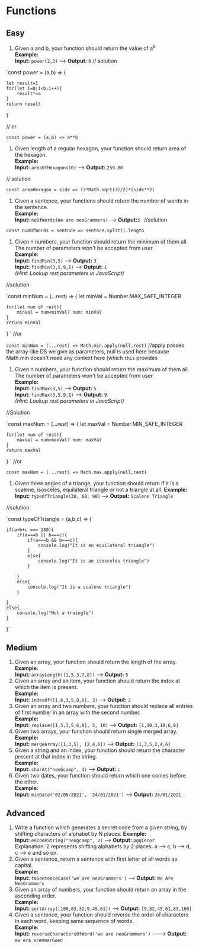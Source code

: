 # Functions

## Easy

1. Given a and b, your function should return the value of a<sup>b</sup>  
**Example:**  
**Input:** `power(2,3)` ––> **Output:** `8`
// solution

`const power = (a,b) => {

    let result=1
    for(let i=0;i<b;i++){
        result*=a
    }
    return result
}`

// or

`const power = (a,b) => a**b`
1. Given length of a regular hexagon, your function should return area of the hexagon.  
**Example:**  
**Input:** `areaOfHexagon(10)` ––> **Output:** `259.80`

// solution

`const areaHexagon = side => (3*Math.sqrt(3)/2)*(side**2)`
1. Given a sentence, your functions should return the number of words in the sentence.  
**Example:**  
**Input:** `noOfWords(We are neoGrammers)` ––> **Output:**`3
`
//solution

`const numOfWords = sentnce => sentnce.split().length`
1. Given n numbers, your function should return the minimum of them all. The number of parameters won't be accepted from user.  
**Example:**  
**Input:** `findMin(3,5)` ––> **Output:** `3`  
**Input:** `findMin(3,5,9,1)` ––> **Output:** `1`  
*(Hint: Lookup rest parameters in JavaScript)*

//solution

`const minNum = (...rest) => {
    let minVal = Number.MAX_SAFE_INTEGER

    for(let num of rest){
        minVal = num<minVal? num: minVal
    }
    return minVal
}
`
//or

`const minNum = (...rest) => Math.min.apply(null,rest)`
//apply passes the array-like DS we give as parameters, null is used here because Math.min doesn't need any context here (which `this` provides

1. Given n numbers, your function should return the maximum of them all. The number of parameters won't be accepted from user.  
**Example:**  
**Input:** `findMax(3,5)` ––> **Output:** `5`  
**Input:** `findMax(3,5,9,1)` ––> **Output:** `9`  
*(Hint: Lookup rest parameters in JavaScript)*

//Solution

`const maxNum = (...rest) => {
    let maxVal = Number.MIN_SAFE_INTEGER

    for(let num of rest){
        maxVal = num>maxVal? num: maxVal
    }
    return maxVal
}
`
//or

`const maxNum = (...rest) => Math.max.apply(null,rest)`
 
1. Given three angles of a triange, your function should return if it is a scalene, isosceles, equilateral triangle or not a triangle at all.
**Example:**  
**Input:** `typeOfTriangle(30, 60, 90)` ––> **Output:** `Scalene Triangle`

//solution

`const typeOfTriangle = (a,b,c) => {

    if(a+b+c === 180){
        if(a===b || b===c){
            if(a===b && b===c){
                console.log("It is an equilateral triangle")
            }
            else{
                console.log("It is an isosceles triangle")
            }

        }
        else{
            console.log("It is a scalene triangle")
        }

    }
    else{
        console.log("Not a traingle")
    }
}`

## Medium

1. Given an array, your function should return the length of the array.  
**Example:**  
**Input:** `arrayLength([1,5,3,7,8])` ––> **Output:** `5`
1. Given an array and an item, your function should return the index at which the item is present.  
**Example:**  
**Input:** `indexOf([1,6,3,5,8,9], 3)` ––> **Output:** `2`
1. Given an array and two numbers, your function should replace all entries of first number in an array with the second number.  
**Example:**  
**Input:** `replace([1,5,3,5,6,8], 5, 10)` ––> **Output:** `[1,10,3,10,6,8]`
1. Given two arrays, your function should return single merged array.  
**Example:**  
**Input:** `mergeArray([1,3,5], [2,4,6])` ––> **Output:** `[1,3,5,2,4,6]`
1. Given a string and an index, your function should return the character present at that index in the string.  
**Example:**  
**Input:** `charAt("neoGcamp", 4)` ––> **Output:** `c`
1. Given two dates, your function should return which one comes before the other.  
**Example:**  
**Input:** `minDate('02/05/2021', '24/01/2021')` ––> **Output:** `24/01/2021`

## Advanced

1. Write a function which generates a secret code from a given string, by shifting characters of alphabet by N places.
**Example:**  
**Input:** `encodeString("neogcamp", 2)` ––> **Output:** `pgqiecor`  
Explanation: 2 represents shifting alphabets by 2 places. a –> c, b –> d, c –> e and so on.
1. Given a sentence, return a sentence with first letter of all words as capital.  
**Example:**  
**Input:** `toSentenceCase('we are neoGrammers')` ––> **Output:** `We Are NeoGrammers`
1. Given an array of numbers, your function should return an array in the ascending order.  
**Example:**  
**Input:** `sortArray([100,83,32,9,45,61])` ––> **Output:** `[9,32,45,61,83,100]`
1. Given a sentence, your function should reverse the order of characters in each word, keeping same sequence of words.  
**Example:**  
**Input:** `reverseCharactersOfWord('we are neoGrammers')` –––> **Output:** `ew era sremmarGoen`
